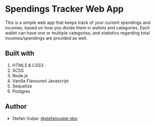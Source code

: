 # Spendings Tracker Web App

This is a simple web app that keeps track of your current spendings and incomes, based on how you divide them in wallets and categories. Each wallet can have one or multiple categories, and statistics regarding total incomes/spendings are provided as well.

<!-- ## Links

1. Live site URL: [Spendigs Tracker App](https://stefanvulpe-dev.github.io/Spendings-Tracker-Website/) -->

## Built with

1. HTML5 & CSS3
2. SCSS
3. Node.js
4. Vanilla Flavoured Javascript
5. Sequelize
6. Postgres

## Author

- Stefan Vulpe: [@stefanvulpe-dev](https://github.com/stefanvulpe-dev)
